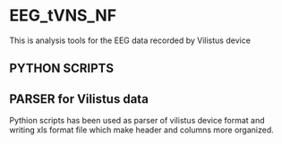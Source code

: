 # EEG_tVNS_NF
This is analysis tools for the EEG data recorded by Vilistus device


## PYTHON SCRIPTS


## PARSER for Vilistus data

Pythion scripts has been used as parser of vilistus device format and writing xls format  file which make header and columns more organized.

